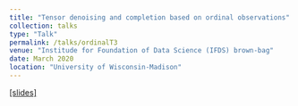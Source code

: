 ```yaml
---
title: "Tensor denoising and completion based on ordinal observations"
collection: talks
type: "Talk"
permalink: /talks/ordinalT3
venue: "Institude for Foundation of Data Science (IFDS) brown-bag"
date: March 2020
location: "University of Wisconsin-Madison"
---
```


[[slides]](https://Chanwoost.github.io/files/IFDS.pdf)

